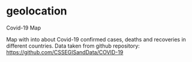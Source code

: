# geolocation
Covid-19 Map

Map with into about Covid-19 confirmed cases, deaths and recoveries in different countries.
Data taken from github repository: https://github.com/CSSEGISandData/COVID-19
